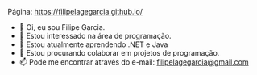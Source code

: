 Página: https://filipelagegarcia.github.io/

- 👋 Oi, eu sou Filipe Garcia.
- 👀 Estou interessado na área de programação.
- 🌱 Estou atualmente aprendendo .NET e Java
- 💞️ Estou procurando colaborar em projetos de programação.
- 📫 Pode me encontrar através do e-mail: filipelagegarcia@gmail.com
